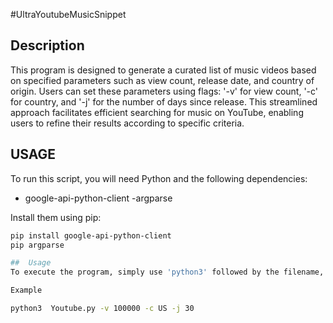 #UltraYoutubeMusicSnippet

## Description
This program is designed to generate a curated list of music videos based on specified parameters such as view count, release date, and country of origin. Users can set these parameters using flags: '-v' for view count, '-c' for country, and '-j' for the number of days since release. This streamlined approach facilitates efficient searching for music on YouTube, enabling users to refine their results according to specific criteria.

## USAGE
To run this script, you will need Python and the following dependencies:
- google-api-python-client
-argparse

Install them using pip:
```bash
pip install google-api-python-client
pip argparse

##  Usage 
To execute the program, simply use 'python3' followed by the filename, with or without the flags (in any combination). It is optional to include one flag, two flags, or all three simultaneously.

Example

python3  Youtube.py -v 100000 -c US -j 30